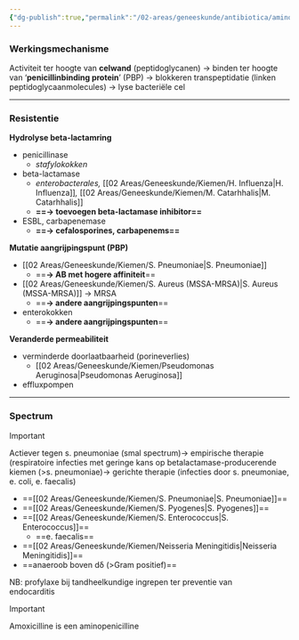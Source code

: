 ```yaml
---
{"dg-publish":true,"permalink":"/02-areas/geneeskunde/antibiotica/aminopenicillines/","noteIcon":"","created":"2024-11-24T10:57:20.707+01:00","updated":"2024-12-29T13:58:43.256+01:00"}
---
```


### Werkingsmechanisme

Activiteit ter hoogte van **celwand** (peptidoglycanen) → binden ter hoogte van ‘**penicillinbinding protein**’ (PBP) → blokkeren transpeptidatie (linken peptidoglycaanmolecules) → lyse bacteriële cel

  

---

  

### Resistentie

**Hydrolyse beta-lactamring**

- penicillinase
    - _stafylokokken_
- beta-lactamase
    - _enterobacterales,_ [[02 Areas/Geneeskunde/Kiemen/H. Influenza\|H. Influenza]]_,_ [[02 Areas/Geneeskunde/Kiemen/M. Catarhhalis\|M. Catarhhalis]]
    - **==→ toevoegen beta-lactamase inhibitor==**
- ESBL, carbapenemase
    - **==→ cefalosporines, carbapenems==**

  

**Mutatie aangrijpingspunt (PBP)**

- [[02 Areas/Geneeskunde/Kiemen/S. Pneumoniae\|S. Pneumoniae]]
    - ==**→ AB met hogere affiniteit**==
- [[02 Areas/Geneeskunde/Kiemen/S. Aureus (MSSA-MRSA)\|S. Aureus (MSSA-MRSA)]] → MRSA
    - ==**→ andere aangrijpingspunten**==
- enterokokken
    - ==**→ andere aangrijpingspunten**==

  

**Veranderde permeabiliteit**

- verminderde doorlaatbaarheid (porineverlies)
    - [[02 Areas/Geneeskunde/Kiemen/Pseudomonas Aeruginosa\|Pseudomonas Aeruginosa]]
- effluxpompen

---

  

### Spectrum

> [!important]  
> Actiever tegen s. pneumoniae (smal spectrum)→ empirische therapie (respiratoire infecties met geringe kans op betalactamase-producerende kiemen (>s. pneumoniae)→ gerichte therapie (infecties door s. pneumoniae, e. coli, e. faecalis)  

- ==[[02 Areas/Geneeskunde/Kiemen/S. Pneumoniae\|S. Pneumoniae]]==
- ==[[02 Areas/Geneeskunde/Kiemen/S. Pyogenes\|S. Pyogenes]]==
- ==[[02 Areas/Geneeskunde/Kiemen/S. Enterococcus\|S. Enterococcus]]==
    - ==e. faecalis==
- ==[[02 Areas/Geneeskunde/Kiemen/Neisseria Meningitidis\|Neisseria Meningitidis]]==
- ==anaeroob boven dδ (>Gram positief)==

  

NB: profylaxe bij tandheelkundige ingrepen ter preventie van  
endocarditis  

  

> [!important]  
> Amoxicilline is een aminopenicilline